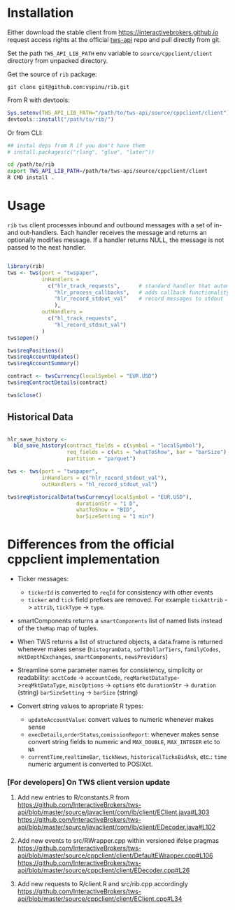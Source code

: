 

# Installation

Either download the stable client from
https://interactivebrokers.github.io request access rights at the
official [tws-api](https://github.com/InteractiveBrokers/tws-api)
repo and pull directly from git.


Set the path `TWS_API_LIB_PATH` env variable to
`source/cppclient/client` directory from unpacked directory.

Get the source of `rib` package:

```
git clone git@github.com:vspinu/rib.git
```

From R with devtools:

```R
Sys.setenv(TWS_API_LIB_PATH="/path/to/tws-api/source/cppclient/client")
devtools::install("/path/to/rib/")
```

Or from CLI:

```sh
## instal deps from R if you don't have them
# install.packages(c("rlang", "glue", "later"))

cd /path/to/rib
export TWS_API_LIB_PATH=/path/to/tws-api/source/cppclient/client
R CMD install .
```

# Usage

`rib` `tws` client processes inbound and outbound messages with a set
of in- and out-handlers. Each handler receives the message and returns
an optionally modifies message. If a handler returns NULL, the message
is not passed to the next handler.


```R

library(rib)
tws <- tws(port = "twspaper",
           inHandlers =
             c("hlr_track_requests",      # standard handler that automatically saves and removes requess with an `id` field
               "hlr_process_callbacks",   # adds callback functionality
               "hlr_record_stdout_val"    # record messages to stdout
               ),
           outHandlers =
             c("hl_track_requests",
               "hl_record_stdout_val")
           )
tws$open()

tws$reqPositions()
tws$reqAccountUpdates()
tws$reqAccountSummary()

contract <- twsCurrency(localSymbol = "EUR.USD")
tws$reqContractDetails(contract)

tws$close()

```

## Historical Data

```R

hlr_save_history <-
  bld_save_history(contract_fields = c(symbol = "localSymbol"),
                   req_fields = c(wts = "whatToShow", bar = "barSize"),
                   partition = "parquet")

tws <- tws(port = "twspaper",
           inHandlers = c("hlr_record_stdout_val"),
           outHandlers = "hl_record_stdout_val")

tws$reqHistoricalData(twsCurrency(localSymbol = "EUR.USD"),
                      durationStr = "1 D",
                      whatToShow = "BID",
                      barSizeSetting = "1 min")


```

# Differences from the official cppclient implementation

  - Ticker messages:
    - `tickerId` is converted to `reqId` for consistency with other events
    - `ticker` and `tick` field prefixes are removed. For example `tickAttrib`
      -> `attrib`, `tickType` -> `type`.

  - smartComponents returns a `smartComponents` list of named lists instead of the
    `theMap` map of tuples.

  - When TWS returns a list of structured objects, a data.frame is returned
    whenever makes sense (`histogramData`, `softDollarTiers`, `familyCodes`,
    `mktDepthExchanges`, `smartComponents`, `newsProviders`)

  - Streamline some parameter names for consistency, simplicity or readability:
      `acctCode` -> `accountCode`,
      `reqMarketDataType`->`reqMktDataType`,
      `miscOptions` -> `options` etc
      `durationStr` -> `duration` (string)
      `barSizeSetting` -> `barSize` (string)

  - Convert string values to apropriate R types:
    + `updateAccountValue`: convert values to numeric whenever makes sense
    + `execDetails`,`orderStatus`,`comissionReport`: whenever makes sense convert string fields to numeric and `MAX_DOUBLE`, `MAX_INTEGER` etc to `NA`
    + `currentTime`,`realtimeBar`, `tickNews`, `historicalTicksBidAsk`, etc.: `time` numeric argument is converted to POSIXct.



### [For developers] On TWS client version update

   1. Add new entries to R/constants.R from
   https://github.com/InteractiveBrokers/tws-api/blob/master/source/javaclient/com/ib/client/EClient.java#L303
   https://github.com/InteractiveBrokers/tws-api/blob/master/source/javaclient/com/ib/client/EDecoder.java#L102

   2. Add new events to src/RWrapper.cpp within versioned ifelse pragmas
   https://github.com/InteractiveBrokers/tws-api/blob/master/source/cppclient/client/DefaultEWrapper.cpp#L106
   https://github.com/InteractiveBrokers/tws-api/blob/master/source/cppclient/client/EDecoder.cpp#L26

   3. Add new requests to R/client.R and src/rib.cpp accordingly
   https://github.com/InteractiveBrokers/tws-api/blob/master/source/cppclient/client/EClient.cpp#L34

